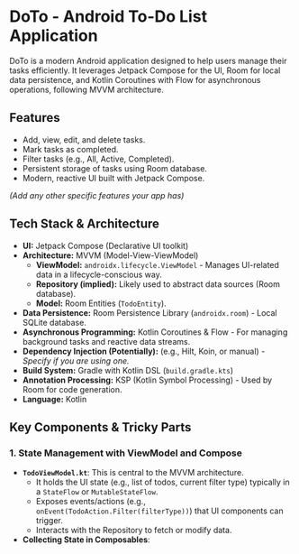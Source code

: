 # DoTo - Android To-Do List Application

DoTo is a modern Android application designed to help users manage their tasks efficiently. It leverages Jetpack Compose for the UI, Room for local data persistence, and Kotlin Coroutines with Flow for asynchronous operations, following MVVM architecture.

## Features

*   Add, view, edit, and delete tasks.
*   Mark tasks as completed.
*   Filter tasks (e.g., All, Active, Completed).
*   Persistent storage of tasks using Room database.
*   Modern, reactive UI built with Jetpack Compose.

*(Add any other specific features your app has)*

## Tech Stack & Architecture

*   **UI:** Jetpack Compose (Declarative UI toolkit)
*   **Architecture:** MVVM (Model-View-ViewModel)
    *   **ViewModel:** `androidx.lifecycle.ViewModel` - Manages UI-related data in a lifecycle-conscious way.
    *   **Repository (implied):** Likely used to abstract data sources (Room database).
    *   **Model:** Room Entities (`TodoEntity`).
*   **Data Persistence:** Room Persistence Library (`androidx.room`) - Local SQLite database.
*   **Asynchronous Programming:** Kotlin Coroutines & Flow - For managing background tasks and reactive data streams.
*   **Dependency Injection (Potentially):** (e.g., Hilt, Koin, or manual) - *Specify if you are using one.*
*   **Build System:** Gradle with Kotlin DSL (`build.gradle.kts`)
*   **Annotation Processing:** KSP (Kotlin Symbol Processing) - Used by Room for code generation.
*   **Language:** Kotlin

## Key Components & Tricky Parts

### 1. State Management with ViewModel and Compose

*   **`TodoViewModel.kt`**: This is central to the MVVM architecture.
    *   It holds the UI state (e.g., list of todos, current filter type) typically in a `StateFlow` or `MutableStateFlow`.
    *   Exposes events/actions (e.g., `onEvent(TodoAction.Filter(filterType))`) that UI components can trigger.
    *   Interacts with the Repository to fetch or modify data.
*   **Collecting State in Composables**: